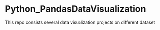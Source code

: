 # Python_PandasDataVisualization
This repo consists several data visualization projects on different dataset
